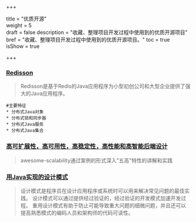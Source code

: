 +++

title = "优质开源"  
weight = 5  
draft = false 
description = "收藏、整理项目开发过程中使用到的优质开源项目"  
bref = "收藏、整理项目开发过程中使用到的优质开源项目。"
toc = true  
isShow = true

+++


### <font color=#3998e2>[Redisson](https://github.com/redisson/redisson)</font>
> Redisson是基于Redis的Java应用程序为小型初创公司和大型企业提供了强大的Java应用程序。 

    #主要特征
    * 分布式Java对象
    * 分布式锁和同步器
    * 分布式Java服务
    * 分布式Java集合
    
### [高可扩展性，高可用性，高稳定性，高性能和高智能后端设计](https://github.com/binhnguyennus/awesome-scalability)
> awesome-scalability通过案例的形式深入"五高"特性的讲解和实践

### [用Java实现的设计模式](http://java-design-patterns.com/)
> 设计模式是程序员在设计应用程序或系统时可以用来解决常见问题的最佳实践。
设计模式可以通过提供经过验证的，经过验证的开发模式加速开发过程。
重用设计模式有助于防止可能导致重大问题的细微问题，并且还可以提高熟悉模式的编码人员和架构师的代码可读性。



